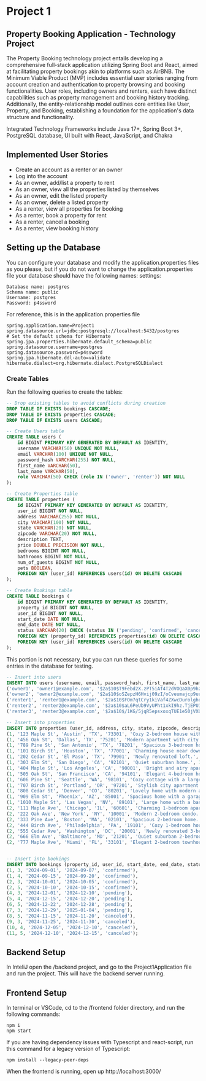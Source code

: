 # Project 1
## Property Booking Application - Technology Project
The Property Booking technology project entails developing a comprehensive full-stack application utilizing Spring Boot and React, aimed at facilitating property bookings akin to platforms such as AirBNB. The Minimum Viable Product (MVP) includes essential user stories ranging from account creation and authentication to property browsing and booking functionalities. User roles, including owners and renters, each have distinct capabilities such as property management and booking history tracking. Additionally, the entity-relationship model outlines core entities like User, Property, and Booking, establishing a foundation for the application's data structure and functionality.

Integrated Technology Frameworks include Java 17+, Spring Boot 3+, PostgreSQL database, UI built with React, JavaScript, and Chakra

## Implemented User Stories
- Create an account as a renter or an owner
- Log into the account
- As an owner, add/list a property to rent
- As an owner, view all the properties listed by themselves
- As an owner, edit the listed property
- As an owner, delete a listed property
- As a renter, view all properties for booking
- As a renter, book a property for rent
- As a renter, cancel a booking
- As a renter, view booking history

## Setting up the Database
You can configure your database and modify the application.properties files as you please, but if you do not want to change the application.properties file your database should have the following names: settings:
```
Database name: postgres
Schema name: public
Username: postgres
Password: p4ssword
```

For reference, this is in the application.properties file
```properties
spring.application.name=Project1
spring.datasource.url=jdbc:postgresql://localhost:5432/postgres
# Set the default schema for Hibernate
spring.jpa.properties.hibernate.default_schema=public
spring.datasource.username=postgres
spring.datasource.password=p4ssword
spring.jpa.hibernate.ddl-auto=validate
hibernate.dialect=org.hibernate.dialect.PostgreSQLDialect
```
### Create Tables
Run the following queries to create the tables:
```sql
-- Drop existing tables to avoid conflicts during creation
DROP TABLE IF EXISTS bookings CASCADE;
DROP TABLE IF EXISTS properties CASCADE;
DROP TABLE IF EXISTS users CASCADE;

-- Create Users table
CREATE TABLE users (
    id BIGINT PRIMARY KEY GENERATED BY DEFAULT AS IDENTITY,
    username VARCHAR(50) UNIQUE NOT NULL,
    email VARCHAR(100) UNIQUE NOT NULL,
    password_hash VARCHAR(255) NOT NULL,
    first_name VARCHAR(50),
    last_name VARCHAR(50),
    role VARCHAR(50) CHECK (role IN ('owner', 'renter')) NOT NULL
);

-- Create Properties table
CREATE TABLE properties (
    id BIGINT PRIMARY KEY GENERATED BY DEFAULT AS IDENTITY,
    user_id BIGINT NOT NULL,
    address VARCHAR(255) NOT NULL,
    city VARCHAR(100) NOT NULL,
    state VARCHAR(20) NOT NULL,
    zipcode VARCHAR(20) NOT NULL,
    description TEXT,
    price DOUBLE PRECISION NOT NULL,
    bedrooms BIGINT NOT NULL,
    bathrooms BIGINT NOT NULL,
    num_of_guests BIGINT NOT NULL,
    pets BOOLEAN,
    FOREIGN KEY (user_id) REFERENCES users(id) ON DELETE CASCADE
);

-- Create Bookings table
CREATE TABLE bookings (
    id BIGINT PRIMARY KEY GENERATED BY DEFAULT AS IDENTITY,
    property_id BIGINT NOT NULL,
    user_id BIGINT NOT NULL,
    start_date DATE NOT NULL,
    end_date DATE NOT NULL,
    status VARCHAR(20) CHECK (status IN ('pending', 'confirmed', 'canceled')) NOT NULL,
    FOREIGN KEY (property_id) REFERENCES properties(id) ON DELETE CASCADE,
    FOREIGN KEY (user_id) REFERENCES users(id) ON DELETE CASCADE
);
```
This portion is not necessary, but you can run these queries for some entries in the database for testing.
``` sql
-- Insert into users
INSERT INTO users (username, email, password_hash, first_name, last_name, role) VALUES
('owner1', 'owner1@example.com', '$2a$10$T9Febd2X.zPT5iAf4T2dVOQaX0p9hz6GPe.y6m2h9FoEgumIo0VUi', 'John', 'Doe', 'owner'), -- password1
('owner2', 'owner2@example.com', '$2a$10$oSZepzH6Hvij09zI/oCveumajcp9uusaW8OssBdy010Yejmuxmk.e', 'Jane', 'Smith', 'owner'), -- password2
('renter1', 'renter1@example.com', '$2a$10$FOm7qtCry1kiVaf4ZXwcDurolghqvOCXnJ0KezqFrrq26HtIQQ3Be', 'Alice', 'Johnson', 'renter'), -- password3
('renter2', 'renter2@example.com', '$2a$10$aL6PeUb9VyUPht1xkI9hz.TjEPU1cTAUokU9ysAs.x9EQC0Ld6yHi', 'Bob', 'Brown', 'renter'), -- password4
('renter3', 'renter3@example.com', '$2a$10$/1KG/5jqR5epsxoxqTUE1e50jVXU7fPxMLLlQv3puXuot.UFEklOu', 'Charlie', 'Davis', 'renter'); -- password5

-- Insert into properties
INSERT INTO properties (user_id, address, city, state, zipcode, description, price, bedrooms, bathrooms, num_of_guests, pets) VALUES
(1, '123 Maple St', 'Austin', 'TX', '73301', 'Cozy 2-bedroom house with a garden.', 120.00, 2, 1, 4, true),
(1, '456 Oak St', 'Dallas', 'TX', '75201', 'Modern apartment with city views.', 150.00, 1, 1, 2, false),
(1, '789 Pine St', 'San Antonio', 'TX', '78201', 'Spacious 3-bedroom home with a pool.', 180.00, 3, 2, 6, true),
(1, '101 Birch St', 'Houston', 'TX', '77001', 'Charming house near downtown.', 130.00, 2, 1, 4, false),
(1, '202 Cedar St', 'El Paso', 'TX', '79901', 'Newly renovated loft.', 160.00, 1, 1, 3, true),
(1, '303 Elm St', 'San Diego', 'CA', '92101', 'Quiet suburban home.', 140.00, 3, 2, 5, false),
(1, '404 Maple St', 'Los Angeles', 'CA', '90001', 'Bright and airy apartment.', 170.00, 2, 1, 4, true),
(1, '505 Oak St', 'San Francisco', 'CA', '94101', 'Elegant 4-bedroom house.', 220.00, 4, 3, 8, false),
(1, '606 Pine St', 'Seattle', 'WA', '98101', 'Cozy cottage with a large backyard.', 150.00, 2, 1, 4, true),
(1, '707 Birch St', 'Portland', 'OR', '97201', 'Stylish city apartment.', 180.00, 1, 1, 2, false),
(1, '808 Cedar St', 'Denver', 'CO', '80201', 'Lovely home with modern amenities.', 190.00, 3, 2, 6, true),
(1, '909 Elm St', 'Phoenix', 'AZ', '85001', 'Spacious home with a garage.', 160.00, 3, 2, 5, false),
(1, '1010 Maple St', 'Las Vegas', 'NV', '89101', 'Large home with a basement.', 200.00, 4, 3, 7, true),
(2, '111 Maple Ave', 'Chicago', 'IL', '60601', 'Charming 1-bedroom apartment.', 100.00, 1, 1, 2, true),
(2, '222 Oak Ave', 'New York', 'NY', '10001', 'Modern 2-bedroom condo.', 200.00, 2, 1, 4, false),
(2, '333 Pine Ave', 'Boston', 'MA', '02101', 'Spacious 2-bedroom home.', 140.00, 2, 2, 5, true),
(2, '444 Birch Ave', 'Philadelphia', 'PA', '19101', 'Cozy 1-bedroom house.', 110.00, 1, 1, 3, false),
(2, '555 Cedar Ave', 'Washington', 'DC', '20001', 'Newly renovated 3-bedroom house.', 160.00, 3, 2, 6, true),
(2, '666 Elm Ave', 'Baltimore', 'MD', '21201', 'Quiet suburban 2-bedroom apartment.', 130.00, 2, 1, 4, false),
(2, '777 Maple Ave', 'Miami', 'FL', '33101', 'Elegant 2-bedroom townhouse.', 180.00, 2, 2, 5, true);


-- Insert into bookings
INSERT INTO bookings (property_id, user_id, start_date, end_date, status) VALUES
(1, 3, '2024-09-01', '2024-09-07', 'confirmed'),
(1, 4, '2024-09-15', '2024-09-20', 'confirmed'),
(2, 3, '2024-10-01', '2024-10-05', 'confirmed'),
(2, 5, '2024-10-10', '2024-10-15', 'confirmed'),
(4, 3, '2024-12-01', '2024-12-10', 'pending'),
(5, 4, '2024-12-15', '2024-12-20', 'pending'),
(6, 5, '2024-12-22', '2024-12-28', 'pending'),
(7, 3, '2024-12-29', '2025-01-04', 'pending'),
(8, 5, '2024-11-15', '2024-11-20', 'canceled'),
(9, 3, '2024-11-25', '2024-11-30', 'canceled'),
(10, 4, '2024-12-05', '2024-12-10', 'canceled'),
(11, 5, '2024-12-10', '2024-12-15', 'canceled');
```

## Backend Setup
In InteliJ open the /backend project, and go to the Project1Application file and run the project. This will have the backend server running.

## Frontend Setup
In terminal or VSCode, cd to the /frontend folder directory, and run the following commands:
```
npm i
npm start
```

If you are having dependency issues with Typescript and react-script, run this command for a legacy version of Typescript:
```
npm install --legacy-peer-deps
```

When the frontend is running, open up http://localhost:3000/


